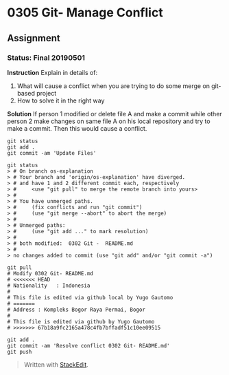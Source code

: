 # 0305 Git- Manage Conflict
## Assignment
### Status: Final 20190501

**Instruction**
Explain in details of:

 1. What will cause a conflict when you are trying to do some merge on git-based project
 2. How to solve it in the right way

**Solution**
If person 1 modified or delete file A and make a commit while other person 2 make changes on same file A on his local repository and try to make a commit. Then this would cause a conflict.
```Git Config
git status
git add .
git commit -am 'Update Files'

git status
> # On branch os-explanation
> # Your branch and 'origin/os-explanation' have diverged.
> # and have 1 and 2 different commit each, respectively
> # 	<use "git pull" to merge the remote branch into yours>
> #
> # You have unmerged paths.
> #		(fix conflicts and run "git commit")
> #		(use "git merge --abort" to abort the merge)
> #
> # Unmerged paths:
> #		(use "git add ..." to mark resolution)
> #
> # both modified:	0302 Git -  README.md
> #
> no changes added to commit (use "git add" and/or "git commit -a")

git pull
# Modify 0302 Git- README.md
# <<<<<<< HEAD
# Nationality	: Indonesia
# 
# This file is edited via github local by Yugo Gautomo
# =======
# Address : Kompleks Bogor Raya Permai, Bogor
# 
# This file is edited via github by Yugo Gautomo
# >>>>>>> 67b18a9fc2165a478c4fb7bffadf51c10ee09515

git add .
git commit -am 'Resolve conflict 0302 Git- README.md'
git push
```

> Written with [StackEdit](https://stackedit.io/).